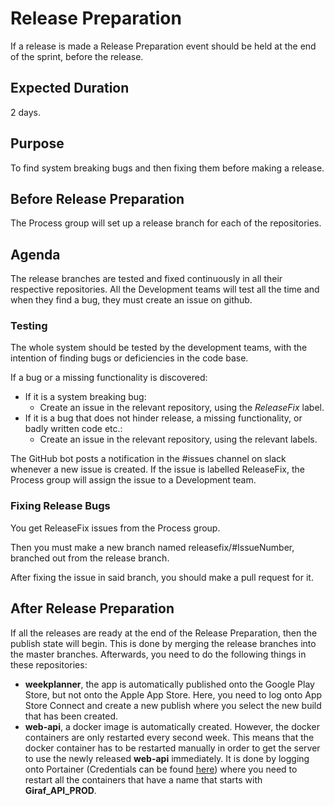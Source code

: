 # Release Preparation

If a release is made a Release Preparation event should be held at the end of the sprint, before the release.

## Expected Duration

2 days.

## Purpose

To find system breaking bugs and then fixing them before making a release.

## Before Release Preparation

The Process group will set up a release branch for each of the repositories.

## Agenda

The release branches are tested and fixed continuously in all their respective repositories.
All the Development teams will test all the time and when they find a bug, they must create an issue on github. 

### Testing

The whole system should be tested by the development teams,
with the intention of finding bugs or deficiencies in the code base. 

If a bug or a missing functionality is discovered:

- If it is a system breaking bug:
    - Create an issue in the relevant repository, using the _ReleaseFix_ label.
- If it is a bug that does not hinder release, a missing functionality, or badly written code etc.:
    - Create an issue in the relevant repository, using the relevant labels.
    
The GitHub bot posts a notification in the #issues channel on slack whenever a new issue is created.
If the issue is labelled ReleaseFix, the Process group will assign the issue to a Development team.

### Fixing Release Bugs

You get ReleaseFix issues from the Process group. 

Then you must make a new branch named releasefix/#IssueNumber, branched out from the release branch. 

After fixing the issue in said branch, you should make a pull request for it. 

## After Release Preparation

If all the releases are ready at the end of the Release Preparation, then the
publish state will begin. This is done by merging the release branches into the
master branches. Afterwards, you need to do the following things in these
repositories:

- **weekplanner**, the app is automatically published onto the Google Play Store,
  but not onto the Apple App Store. Here, you need to log onto App Store Connect
  and create a new publish where you select the new build that has been created.
- **web-api**, a docker image is automatically created. However, the docker
  containers are only restarted every second week. This means that the docker
  container has to be restarted manually in order to get the server to use
  the newly released **web-api** immediately. It is done by logging onto Portainer (Credentials
  can be found [here](../../../Getting_Started/ownership_transfer.md#portainer-access)) 
  where you need to restart all the containers that have a name that starts
  with **Giraf_API_PROD**.

